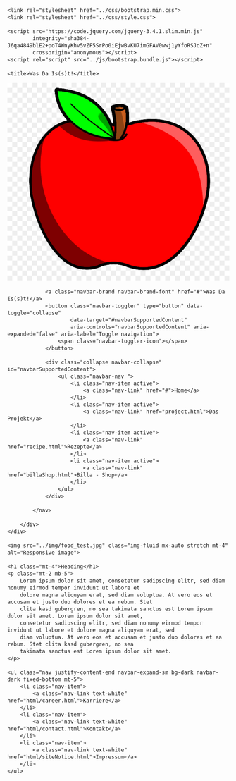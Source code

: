 <!DOCTYPE html>
<html lang="en">
<head>
    <meta charset="utf-8">
    <meta name="viewport" content="width=device-width, initial-scale=1, shrink-to-fit=no">

    <link rel="stylesheet" href="../css/bootstrap.min.css">
    <link rel="stylesheet" href="../css/style.css">

    <script src="https://code.jquery.com/jquery-3.4.1.slim.min.js"
            integrity="sha384-J6qa4849blE2+poT4WnyKhv5vZF5SrPo0iEjwBvKU7imGFAV0wwj1yYfoRSJoZ+n"
            crossorigin="anonymous"></script>
    <script rel="script" src="../js/bootstrap.bundle.js"></script>

    <title>Was Da Is(s)t!</title>

</head>
<body>
<div class="container-fluid">
    <div class="row">
        <div class="col-sm-2 d-none d-lg-block">
            <div class="text-center mt-lg-4">
                <img class="img-fluid w-75" src="img/logo_test.jpeg" alt="placeholder">
            </div>
        </div>
        <div class="col-lg mt-5">
            <nav class="navbar navbar-expand-md navbar-dark bg-dark">

                <a class="navbar-brand navbar-brand-font" href="#">Was Da Is(s)t!</a>
                <button class="navbar-toggler" type="button" data-toggle="collapse"
                        data-target="#navbarSupportedContent"
                        aria-controls="navbarSupportedContent" aria-expanded="false" aria-label="Toggle navigation">
                    <span class="navbar-toggler-icon"></span>
                </button>

                <div class="collapse navbar-collapse" id="navbarSupportedContent">
                    <ul class="navbar-nav ">
                        <li class="nav-item active">
                            <a class="nav-link" href="#">Home</a>
                        </li>
                        <li class="nav-item active">
                            <a class="nav-link" href="project.html">Das Projekt</a>
                        </li>
                        <li class="nav-item active">
                            <a class="nav-link" href="recipe.html">Rezepte</a>
                        </li>
                        <li class="nav-item active">
                            <a class="nav-link" href="billaShop.html">Billa - Shop</a>
                        </li>
                    </ul>
                </div>

            </nav>

        </div>
    </div>

    <img src="../img/food_test.jpg" class="img-fluid mx-auto stretch mt-4" alt="Responsive image">

    <h1 class="mt-4">Heading</h1>
    <p class="mt-2 mb-5">
        Lorem ipsum dolor sit amet, consetetur sadipscing elitr, sed diam nonumy eirmod tempor invidunt ut labore et
        dolore magna aliquyam erat, sed diam voluptua. At vero eos et accusam et justo duo dolores et ea rebum. Stet
        clita kasd gubergren, no sea takimata sanctus est Lorem ipsum dolor sit amet. Lorem ipsum dolor sit amet,
        consetetur sadipscing elitr, sed diam nonumy eirmod tempor invidunt ut labore et dolore magna aliquyam erat, sed
        diam voluptua. At vero eos et accusam et justo duo dolores et ea rebum. Stet clita kasd gubergren, no sea
        takimata sanctus est Lorem ipsum dolor sit amet.
    </p>

    <ul class="nav justify-content-end navbar-expand-sm bg-dark navbar-dark fixed-bottom mt-5">
        <li class="nav-item">
            <a class="nav-link text-white" href="html/career.html">Karriere</a>
        </li>
        <li class="nav-item">
            <a class="nav-link text-white" href="html/contact.html">Kontakt</a>
        </li>
        <li class="nav-item">
            <a class="nav-link text-white" href="html/siteNotice.html">Impressum</a>
        </li>
    </ul>


</div>
</body>
</html>
